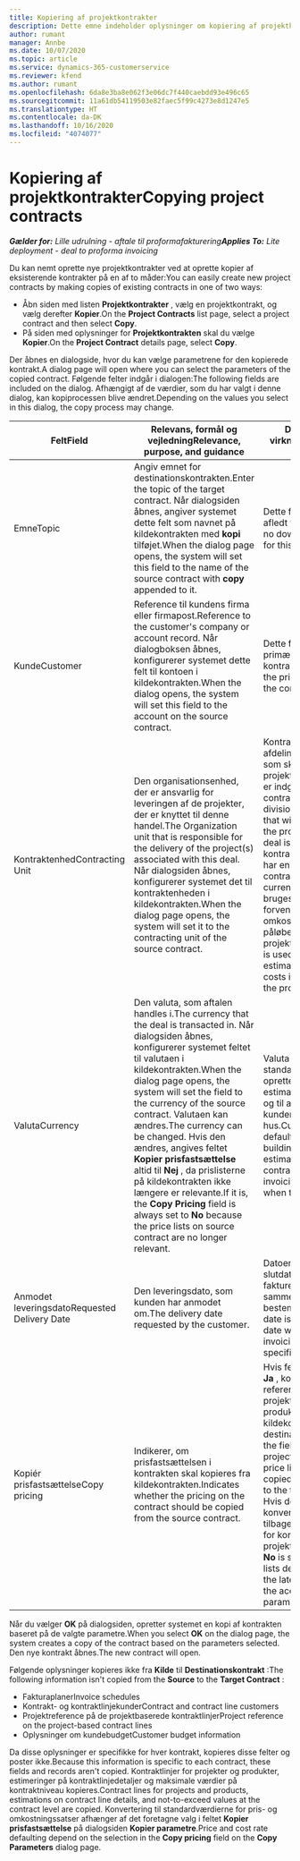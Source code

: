 ```yaml
---
title: Kopiering af projektkontrakter
description: Dette emne indeholder oplysninger om kopiering af projektkontrakter i Project Operations.
author: rumant
manager: Annbe
ms.date: 10/07/2020
ms.topic: article
ms.service: dynamics-365-customerservice
ms.reviewer: kfend
ms.author: rumant
ms.openlocfilehash: 6da8e3ba8e062f3e06dc7f440caebdd93e496c65
ms.sourcegitcommit: 11a61db54119503e82faec5f99c4273e8d1247e5
ms.translationtype: HT
ms.contentlocale: da-DK
ms.lasthandoff: 10/16/2020
ms.locfileid: "4074077"
---
```

# <a name="copying-project-contracts"></a><span data-ttu-id="71e55-103">Kopiering af projektkontrakter</span><span class="sxs-lookup"><span data-stu-id="71e55-103">Copying project contracts</span></span>

<span data-ttu-id="71e55-104">_**Gælder for:** Lille udrulning - aftale til proformafakturering_</span><span class="sxs-lookup"><span data-stu-id="71e55-104">_**Applies To:** Lite deployment - deal to proforma invoicing_</span></span>

<span data-ttu-id="71e55-105">Du kan nemt oprette nye projektkontrakter ved at oprette kopier af eksisterende kontrakter på en af to måder:</span><span class="sxs-lookup"><span data-stu-id="71e55-105">You can easily create new project contracts by making copies of existing contracts in one of two ways:</span></span> 

  - <span data-ttu-id="71e55-106">Åbn siden med listen **Projektkontrakter** , vælg en projektkontrakt, og vælg derefter **Kopier**.</span><span class="sxs-lookup"><span data-stu-id="71e55-106">On the **Project Contracts** list page, select a project contract and then select **Copy**.</span></span>
  - <span data-ttu-id="71e55-107">På siden med oplysninger for **Projektkontrakten** skal du vælge **Kopier**.</span><span class="sxs-lookup"><span data-stu-id="71e55-107">On the **Project Contract** details page, select **Copy**.</span></span>

<span data-ttu-id="71e55-108">Der åbnes en dialogside, hvor du kan vælge parametrene for den kopierede kontrakt.</span><span class="sxs-lookup"><span data-stu-id="71e55-108">A dialog page will open where you can select the parameters of the copied contract.</span></span> <span data-ttu-id="71e55-109">Følgende felter indgår i dialogen:</span><span class="sxs-lookup"><span data-stu-id="71e55-109">The following fields are included on the dialog.</span></span> <span data-ttu-id="71e55-110">Afhængigt af de værdier, som du har valgt i denne dialog, kan kopiprocessen blive ændret.</span><span class="sxs-lookup"><span data-stu-id="71e55-110">Depending on the values you select in this dialog, the copy process may change.</span></span>

| <span data-ttu-id="71e55-111">**Felt**</span><span class="sxs-lookup"><span data-stu-id="71e55-111">**Field**</span></span> | <span data-ttu-id="71e55-112">**Relevans, formål og vejledning**</span><span class="sxs-lookup"><span data-stu-id="71e55-112">**Relevance, purpose, and guidance**</span></span> | <span data-ttu-id="71e55-113">**Downstream-virkning**</span><span class="sxs-lookup"><span data-stu-id="71e55-113">**Downstream impact**</span></span> |
| --- | --- | --- |
| <span data-ttu-id="71e55-114">Emne</span><span class="sxs-lookup"><span data-stu-id="71e55-114">Topic</span></span> | <span data-ttu-id="71e55-115">Angiv emnet for destinationskontrakten.</span><span class="sxs-lookup"><span data-stu-id="71e55-115">Enter the topic of the target contract.</span></span> <span data-ttu-id="71e55-116">Når dialogsiden åbnes, angiver systemet dette felt som navnet på kildekontrakten med **kopi** tilføjet.</span><span class="sxs-lookup"><span data-stu-id="71e55-116">When the dialog page opens, the system will set this field to the name of the source contract with **copy** appended to it.</span></span> | <span data-ttu-id="71e55-117">Dette felt har ingen afledt virkning.</span><span class="sxs-lookup"><span data-stu-id="71e55-117">There's no downstream impact for this field.</span></span> |
| <span data-ttu-id="71e55-118">Kunde</span><span class="sxs-lookup"><span data-stu-id="71e55-118">Customer</span></span> | <span data-ttu-id="71e55-119">Reference til kundens firma eller firmapost.</span><span class="sxs-lookup"><span data-stu-id="71e55-119">Reference to the customer's company or account record.</span></span> <span data-ttu-id="71e55-120">Når dialogboksen åbnes, konfigurerer systemet dette felt til kontoen i kildekontrakten.</span><span class="sxs-lookup"><span data-stu-id="71e55-120">When the dialog opens, the system will set this field to the account on the source contract.</span></span> | <span data-ttu-id="71e55-121">Dette felt er den primære kunde i kontrakten.</span><span class="sxs-lookup"><span data-stu-id="71e55-121">This field is the primary customer on the contract.</span></span> |
| <span data-ttu-id="71e55-122">Kontraktenhed</span><span class="sxs-lookup"><span data-stu-id="71e55-122">Contracting Unit</span></span> | <span data-ttu-id="71e55-123">Den organisationsenhed, der er ansvarlig for leveringen af de projekter, der er knyttet til denne handel.</span><span class="sxs-lookup"><span data-stu-id="71e55-123">The Organization unit that is responsible for the delivery of the project(s) associated with this deal.</span></span> <span data-ttu-id="71e55-124">Når dialogsiden åbnes, konfigurerer systemet det til kontraktenheden i kildekontrakten.</span><span class="sxs-lookup"><span data-stu-id="71e55-124">When the dialog page opens, the system will set it to the contracting unit of the source contract.</span></span> | <span data-ttu-id="71e55-125">Kontraktenheden er afdelingen i det firma, som skal udføre projekterne, når handlen er indgået.</span><span class="sxs-lookup"><span data-stu-id="71e55-125">The contracting unit is the division of the company that will be executing the projects after the deal is closed.</span></span> <span data-ttu-id="71e55-126">Alle kontraherende enheder har en valuta.</span><span class="sxs-lookup"><span data-stu-id="71e55-126">Every contracting unit has a currency.</span></span> <span data-ttu-id="71e55-127">Denne valuta bruges til at rapportere forventede og faktiske omkostninger, der påløber under projektet.</span><span class="sxs-lookup"><span data-stu-id="71e55-127">This currency is used to report estimated and actual costs incurred during the project.</span></span> |
| <span data-ttu-id="71e55-128">Valuta</span><span class="sxs-lookup"><span data-stu-id="71e55-128">Currency</span></span> | <span data-ttu-id="71e55-129">Den valuta, som aftalen handles i.</span><span class="sxs-lookup"><span data-stu-id="71e55-129">The currency that the deal is transacted in.</span></span> <span data-ttu-id="71e55-130">Når dialogsiden åbnes, konfigurerer systemet feltet til valutaen i kildekontrakten.</span><span class="sxs-lookup"><span data-stu-id="71e55-130">When the dialog page opens, the system will set the field to the currency of the source contract.</span></span> <span data-ttu-id="71e55-131">Valutaen kan ændres.</span><span class="sxs-lookup"><span data-stu-id="71e55-131">The currency can be changed.</span></span> <span data-ttu-id="71e55-132">Hvis den ændres, angives feltet **Kopier prisfastsættelse** altid til **Nej** , da prislisterne på kildekontrakten ikke længere er relevante.</span><span class="sxs-lookup"><span data-stu-id="71e55-132">If it is, the **Copy Pricing** field is always set to **No** because the price lists on source contract are no longer relevant.</span></span> | <span data-ttu-id="71e55-133">Valuta bruges til standardprislister, til at oprette økonomiske estimater på kontrakten og til at fakturere kunden, når aftalen er i hus.</span><span class="sxs-lookup"><span data-stu-id="71e55-133">Currency is used for default price lists, for building financial estimates on the contract, and for invoicing the customer when the deal is won.</span></span> |
| <span data-ttu-id="71e55-134">Anmodet leveringsdato</span><span class="sxs-lookup"><span data-stu-id="71e55-134">Requested Delivery Date</span></span> | <span data-ttu-id="71e55-135">Den leveringsdato, som kunden har anmodet om.</span><span class="sxs-lookup"><span data-stu-id="71e55-135">The delivery date requested by the customer.</span></span> | <span data-ttu-id="71e55-136">Datoen bruges som slutdato, når du opretter faktureringsdatoer sammen med en bestemt hyppighed.</span><span class="sxs-lookup"><span data-stu-id="71e55-136">This date is used as the end date when you create invoicing dates along a specific frequency.</span></span> |
| <span data-ttu-id="71e55-137">Kopiér prisfastsættelse</span><span class="sxs-lookup"><span data-stu-id="71e55-137">Copy pricing</span></span> | <span data-ttu-id="71e55-138">Indikerer, om prisfastsættelsen i kontrakten skal kopieres fra kildekontrakten.</span><span class="sxs-lookup"><span data-stu-id="71e55-138">Indicates whether the pricing on the contract should be copied from the source contract.</span></span> | <span data-ttu-id="71e55-139">Hvis feltet er angivet til **Ja** , kopieres referencerne til projektprislisten og produktprislisten fra kildekontrakten til destinationskontrakten.</span><span class="sxs-lookup"><span data-stu-id="71e55-139">If the field is set to **Yes** , project and product price list references are copied from the source to the target contract.</span></span> <span data-ttu-id="71e55-140">Hvis der er valgt **Nej** , konverterer prislisterne tilbage til standarderne for kontoen eller projektparametrene.</span><span class="sxs-lookup"><span data-stu-id="71e55-140">If **No** is selected, price lists default based on the latest price lists on the account or project parameters.</span></span> |

<span data-ttu-id="71e55-141">Når du vælger **OK** på dialogsiden, opretter systemet en kopi af kontrakten baseret på de valgte parametre.</span><span class="sxs-lookup"><span data-stu-id="71e55-141">When you select **OK** on the dialog page, the system creates a copy of the contract based on the parameters selected.</span></span> <span data-ttu-id="71e55-142">Den nye kontrakt åbnes.</span><span class="sxs-lookup"><span data-stu-id="71e55-142">The new contract will open.</span></span>

<span data-ttu-id="71e55-143">Følgende oplysninger kopieres ikke fra **Kilde** til **Destinationskontrakt** :</span><span class="sxs-lookup"><span data-stu-id="71e55-143">The following information isn't copied from the **Source** to the **Target Contract** :</span></span>

  - <span data-ttu-id="71e55-144">Fakturaplaner</span><span class="sxs-lookup"><span data-stu-id="71e55-144">Invoice schedules</span></span>
  - <span data-ttu-id="71e55-145">Kontrakt- og kontraktlinjekunder</span><span class="sxs-lookup"><span data-stu-id="71e55-145">Contract and contract line customers</span></span>
  - <span data-ttu-id="71e55-146">Projektreference på de projektbaserede kontraktlinjer</span><span class="sxs-lookup"><span data-stu-id="71e55-146">Project reference on the project-based contract lines</span></span>
  - <span data-ttu-id="71e55-147">Oplysninger om kundebudget</span><span class="sxs-lookup"><span data-stu-id="71e55-147">Customer budget information</span></span>

<span data-ttu-id="71e55-148">Da disse oplysninger er specifikke for hver kontrakt, kopieres disse felter og poster ikke.</span><span class="sxs-lookup"><span data-stu-id="71e55-148">Because this information is specific to each contract, these fields and records aren't copied.</span></span> <span data-ttu-id="71e55-149">Kontraktlinjer for projekter og produkter, estimeringer på kontraktlinjedetaljer og maksimale værdier på kontraktniveau kopieres.</span><span class="sxs-lookup"><span data-stu-id="71e55-149">Contract lines for projects and products, estimations on contract line details, and not-to-exceed values at the contract level are copied.</span></span> <span data-ttu-id="71e55-150">Konvertering til standardværdierne for pris- og omkostningssatser afhænger af det foretagne valg i feltet **Kopier prisfastsættelse** på dialogsiden **Kopier parametre**.</span><span class="sxs-lookup"><span data-stu-id="71e55-150">Price and cost rate defaulting depend on the selection in the **Copy pricing** field on the **Copy Parameters** dialog page.</span></span>
